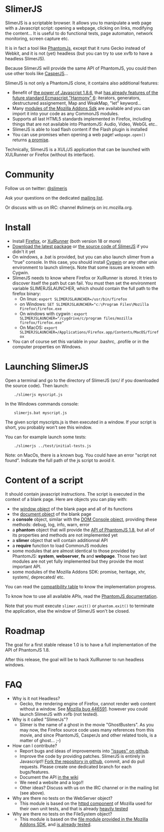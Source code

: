 # SlimerJS

SlimerJS is a scriptable browser. It allows you to manipulate a web page
with a Javascript script: opening a webpage, clicking on links, modifying the content...
It is useful to do functional tests, page automaton, network monitoring, screen capture etc.

It is in fact a tool like [PhantomJs](http://phantomjs.org/), except that
it runs Gecko instead of Webkit, and it is not (yet) headless
(but you can try to use xvfb to have a headless SlimerJS).

Because SlimerJS will provide the same API of PhantomJS, you could then use
other tools like [CasperJS](http://casperjs.org)...

SlimerJS is not only a PhantomJS clone, it contains also additional features:

* Benefit of [the power of Javascript 1.8.6](https://developer.mozilla.org/en-US/docs/JavaScript/Reference),
  that [has already features of the future standard Ecmascript "Harmony" 6](https://developer.mozilla.org/en-US/docs/JavaScript/ECMAScript_6_support_in_Mozilla):
  iterators, generators, destructured assignement, Map and WeakMap, "let" keyword...
* Many [modules of the Mozilla Addons Sdk](https://addons.mozilla.org/en-US/developers/docs/sdk/latest/) are available
  and you can import it into your code as any CommonJS modules.
* Supports all last HTML5 standards implemented in Firefox, including things that are not available into PhantomJS:
  Audio, Video, WebGL etc..
* SlimerJS is able to load flash content if the Flash plugin is installed
* You can use promises when opening a web page! ```webpage.open()``` returns [a promise](https://addons.mozilla.org/en-US/developers/docs/sdk/latest/modules/sdk/core/promise.html).

Technically, SlimerJS is a XUL/JS application that can be launched with
XULRunner or Firefox (without its interface).

# Community

Follow us on twitter: [@slimerjs](https://twitter.com/slimerjs)

Ask your questions on the dedicated [mailing list](https://groups.google.com/forum/#!forum/slimerjs).

Or discuss with us on IRC: channel #slimerjs on irc.mozilla.org.

# Install

- Install [Firefox](http://getfirefox.com),
  or [XulRunner](http://ftp.mozilla.org/pub/mozilla.org/xulrunner/releases/19.0.2/runtimes/) (both version 18 or more)
- [Download the latest package](http://download.slimerjs.org/slimerjs-0.5RC1.zip) or
  [the source code of SlimerJS](https://github.com/laurentj/slimerjs/archive/master.zip) if you didn't it yet
- On windows, a .bat is provided, but you can also launch slimer from a "true" console. In this case, you should install
  [Cygwin](http://www.cygwin.com/) or any other unix environment to launch slimerjs. Note
  that some issues are known with Cygwin.
- SlimerJS needs to know where Firefox or XulRunner is stored. It tries to discover
  itself the path but can fail. You must then set the environment variable
  SLIMERJSLAUNCHER, which should contain the full path to the firefox binary:
   - On linux: ```export SLIMERJSLAUNCHER=/usr/bin/firefox```
   - on Windows: ```SET SLIMERJSLAUNCHER="c:\Program Files\Mozilla Firefox\firefox.exe```
   - On windows with cygwin : ```export SLIMERJSLAUNCHER="/cygdrive/c/program files/mozilla firefox/firefox.exe"```
   - On MacOS: ```export SLIMERJSLAUNCHER=/Applications/Firefox.app/Contents/MacOS/firefox```
- You can of course set this variable in your .bashrc, .profile or in the computer
   properties on Windows.

# Launching SlimerJS

Open a terminal and go to the directory of SlimerJS (src/ if you downloaded the source code). Then launch:

```
    ./slimerjs myscript.js
```

In the Windows commands console:

```
    slimerjs.bat myscript.js
```


The given script myscripts.js is then executed in a window. If your script is
short, you probably won't see this window.

You can for example launch some tests:

```
    ./slimerjs ../test/initial-tests.js
```

Note: on MacOs, there is a known bug. You could have an error "script not found".
Indicate the full path of the js script to avoid it.

# Content of a script

It should contain javascript instructions. The script is executed in the context of a
blank page. Here are objects you can play with:

- the [window object](https://developer.mozilla.org/en-US/docs/DOM/window) of the blank page and all of its functions
- the [document object](https://developer.mozilla.org/en-US/docs/DOM/document) of the blank page
- a **console** object, similar with the [DOM Console object](https://developer.mozilla.org/en-US/docs/DOM/console),
  providing these methods: debug, log, info, warn, error
- a **phantom** object that will provide the [API of PhantomJS 1.8](https://github.com/ariya/phantomjs/wiki/API-Reference),
  but all of its properties and methods are not implemented yet
- a **slimer** object that will contain additionnal API
- a **require** function to load CommonJS modules
- some modules that are almost identical to those provided by PhantomJS: **system**, **webserver**,
  **fs** and **webpage**. Those two last modules are not yet fully implemented but they
  provide the most important API.
- some modules of the Mozilla Addons SDK: promise, heritage, xhr, system/, deprecated/ etc.

You can read the [compatibility table](https://github.com/laurentj/slimerjs/blob/master/API_COMPAT.md) to know the implementation progress.

To know how to use all available APIs, read the [PhantomJS documentation](https://github.com/ariya/phantomjs/wiki/Quick-Start).

Note that you must execute ```slimer.exit()``` or ```phantom.exit()``` to terminate the application, else
the window of SlimerJS won't be closed.

# Roadmap

The goal for a first stable release 1.0 is to have a full implementation of the API of PhantomJS 1.8.

After this release, the goal will be to hack XulRunner to run headless windows.

# FAQ

- Why is it not Headless?
  - Gecko, the rendering engine of Firefox, cannot render web content without a window.
    See [Mozilla bug 446591](https://bugzilla.mozilla.org/show_bug.cgi?id=446591). however you could
    launch SlimerJS with xvfb (not tested).
- Why is it called "SlimerJs"?
   - Slimer is the name of a ghost in the movie "GhostBusters". As you may now, the Firefox source code uses
    many references from this movie, and since PhantomJS, CasperJs and other related tools, is a matter of ghost... ;-)
- How can I contribute?
   - Report bugs and ideas of improvements into ["issues" on github](https://github.com/laurentj/slimerjs/issues).
   - Improve the code by providing patches. SlimerJS is entirely in Javascript!! [Fork the repository in github](https://github.com/laurentj/slimerjs/fork_select),
     commit, and do pull requests. Please create one dedicated branch for each bugs/features.
   - Document the API [in the wiki](https://github.com/laurentj/slimerjs/wiki)
   - We need a website and a logo!!
   - Other ideas? Discuss with us on the IRC channel or in the mailing list (see above).
- Why are there no tests on the WebServer object?
   - This module is based on the [httpd component](http://mxr.mozilla.org/mozilla-central/source/netwerk/test/httpserver/)
     of Mozilla used for their own unit tests, and that is already [heavily tested](http://mxr.mozilla.org/mozilla-central/source/netwerk/test/httpserver/test/)
- Why are there no tests on the FileSystem object?
   - This module is based on the [file module provided in the Mozilla Addons SDK](https://github.com/laurentj/addon-sdk/blob/master/lib/sdk/io/file.js),
     and [is already tested](https://github.com/laurentj/addon-sdk/blob/master/test/test-file.js).
